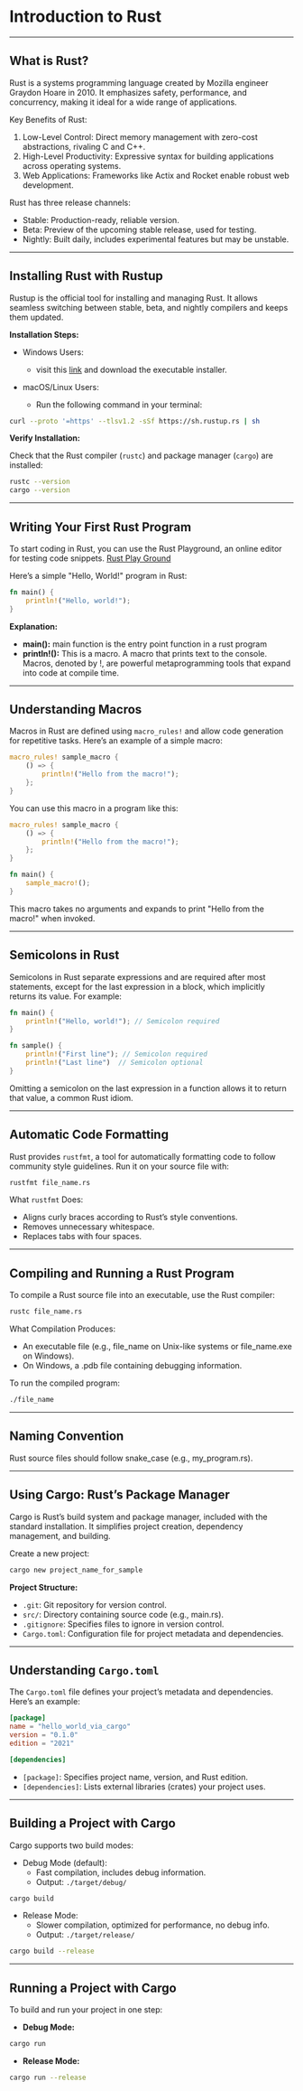 # Introduction to Rust

---

## What is Rust?

Rust is a systems programming language created by Mozilla engineer Graydon Hoare 
in 2010. It emphasizes safety, performance, and concurrency, making it ideal for a 
wide range of applications.

Key Benefits of Rust:
1. Low-Level Control: Direct memory management with zero-cost abstractions, 
rivaling C and C++.
2. High-Level Productivity: Expressive syntax for building applications across 
operating systems.
3. Web Applications: Frameworks like Actix and Rocket enable robust web development.

Rust has three release channels:
- Stable: Production-ready, reliable version.
- Beta: Preview of the upcoming stable release, used for testing.
- Nightly: Built daily, includes experimental features but may be unstable.

---

## Installing Rust with Rustup

Rustup is the official tool for installing and managing Rust. It allows seamless 
switching between stable, beta, and nightly compilers and keeps them updated.

**Installation Steps:**

- Windows Users:
  - visit this [link](https://www.rust-lang.org/tools/install) and
    download the executable installer.


- macOS/Linux Users:
  - Run the following command in your terminal:

```bash
curl --proto '=https' --tlsv1.2 -sSf https://sh.rustup.rs | sh
```

**Verify Installation:**

Check that the Rust compiler (`rustc`) and package manager (`cargo`) are installed:

```bash
rustc --version
cargo --version
```

---

## Writing Your First Rust Program

To start coding in Rust, you can use the Rust Playground, an online editor for 
testing code snippets. [Rust Play Ground](https://play.rust-lang.org/?version=stable&mode=debug&edition=2024)

Here’s a simple "Hello, World!" program in Rust:

```rust
fn main() {
    println!("Hello, world!");
}
```

**Explanation:**
- **main():** main function is the entry point function in a rust program
- **println!():** This is a macro. A macro that prints text to the console. 
Macros, denoted by !, are powerful metaprogramming tools that expand into code at 
compile time.

---

## Understanding Macros

Macros in Rust are defined using `macro_rules!` and allow code generation for 
repetitive tasks. Here’s an example of a simple macro:

```rust
macro_rules! sample_macro {
    () => {
        println!("Hello from the macro!");
    };
}
```

You can use this macro in a program like this:

```rust
macro_rules! sample_macro {
    () => {
        println!("Hello from the macro!");
    };
}

fn main() {
    sample_macro!();
}
```

This macro takes no arguments and expands to print "Hello from the macro!" 
when invoked.

---

## Semicolons in Rust

Semicolons in Rust separate expressions and are required after most statements, 
except for the last expression in a block, which implicitly returns its value. 
For example:

```rust
fn main() {
    println!("Hello, world!"); // Semicolon required
}

fn sample() {
    println!("First line"); // Semicolon required
    println!("Last line")  // Semicolon optional
}
```

Omitting a semicolon on the last expression in a function allows it to return 
that value, a common Rust idiom.

---

## Automatic Code Formatting



Rust provides `rustfmt`, a tool for automatically formatting code to follow 
community style guidelines. Run it on your source file with:

```bash
rustfmt file_name.rs
```

What `rustfmt` Does:
- Aligns curly braces according to Rust’s style conventions.
- Removes unnecessary whitespace.
- Replaces tabs with four spaces.

---

## Compiling and Running a Rust Program

To compile a Rust source file into an executable, use the Rust compiler:

```bash
rustc file_name.rs
```

What Compilation Produces:

- An executable file (e.g., file_name on Unix-like systems or file_name.exe on Windows).
- On Windows, a .pdb file containing debugging information.

To run the compiled program:

```bash
./file_name
```

---

## Naming Convention

Rust source files should follow snake_case (e.g., my_program.rs).

---

## Using Cargo: Rust’s Package Manager

Cargo is Rust’s build system and package manager, included with the standard 
installation. It simplifies project creation, dependency management, and building.

Create a new project:
```bash
cargo new project_name_for_sample
```

**Project Structure:**
- `.git`: Git repository for version control.
- `src/`: Directory containing source code (e.g., main.rs).
- `.gitignore`: Specifies files to ignore in version control.
- `Cargo.toml`: Configuration file for project metadata and dependencies.

---

## Understanding `Cargo.toml`

The `Cargo.toml` file defines your project’s metadata and dependencies. 
Here’s an example:
         
```toml
[package]
name = "hello_world_via_cargo"
version = "0.1.0"
edition = "2021"

[dependencies]
```

- `[package]`: Specifies project name, version, and Rust edition.
- `[dependencies]`: Lists external libraries (crates) your project uses.

---

## Building a Project with Cargo

Cargo supports two build modes:

- Debug Mode (default):
  - Fast compilation, includes debug information.
  - Output: `./target/debug/`
```bash
cargo build
```

- Release Mode:
  - Slower compilation, optimized for performance, no debug info.
  - Output: `./target/release/`
```bash
cargo build --release
```

---

## Running a Project with Cargo

To build and run your project in one step:

- **Debug Mode:**
```bash
cargo run
```

- **Release Mode:**
```bash
cargo run --release
```
